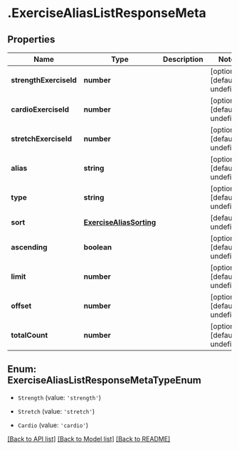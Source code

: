 # .ExerciseAliasListResponseMeta

## Properties

Name | Type | Description | Notes
------------ | ------------- | ------------- | -------------
**strengthExerciseId** | **number** |  | [optional] [default to undefined]
**cardioExerciseId** | **number** |  | [optional] [default to undefined]
**stretchExerciseId** | **number** |  | [optional] [default to undefined]
**alias** | **string** |  | [optional] [default to undefined]
**type** | **string** |  | [optional] [default to undefined]
**sort** | [**ExerciseAliasSorting**](ExerciseAliasSorting.md) |  | [default to undefined]
**ascending** | **boolean** |  | [optional] [default to undefined]
**limit** | **number** |  | [optional] [default to undefined]
**offset** | **number** |  | [optional] [default to undefined]
**totalCount** | **number** |  | [optional] [default to undefined]



## Enum: ExerciseAliasListResponseMetaTypeEnum


* `Strength` (value: `'strength'`)

* `Stretch` (value: `'stretch'`)

* `Cardio` (value: `'cardio'`)




[[Back to API list]](../README.md#documentation-for-api-endpoints) [[Back to Model list]](../README.md#documentation-for-models) [[Back to README]](../README.md)

